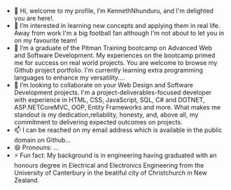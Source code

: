 - 👋 Hi, welcome to my profile, I’m KennethNhunduru, and I'm delighted you are here!.
- 👀 I’m interested in learning new concepts and applying them in real life. Away from work I'm a big football fan although I'm not about to let you in on my favourite team!
- 🌱 I’m a graduate of the Pitman Training bootcamp on Advanced Web and Software Development. My experiences on the bootcamp primed me for success on real world projects. You are welcome to browse my Github project portfolio. I'm currently learning extra programming languages to enhance my versatility....
- 💞️ I’m looking to collaborate on your Web Design and Software Development projects. I'm a project-deliverables-focused developer with experience in HTML, CSS, JavaScript, SQL, C# and DOTNET, ASP.NETCoreMVC, OOP, Entity Frameworks and more. What makes me standout is my dedication,reliability, honesty, and, above all, my commitment to delivering expected outcomes on projects.
- 📫 I can be reached on my email address which is available in the public domain on Github...
- 😄 Pronouns: ...
- ⚡ Fun fact: My background is in engineering having graduated with an honours degree in Electrical and Electronics Engineering from the University of Canterbury in the beatiful city of Christchurch in New Zealand.

<!---
KennethNhunduru/KennethNhunduru is a ✨ special ✨ repository because its `README.md` (this file) appears on your GitHub profile.
You can click the Preview link to take a look at your changes.
--->

